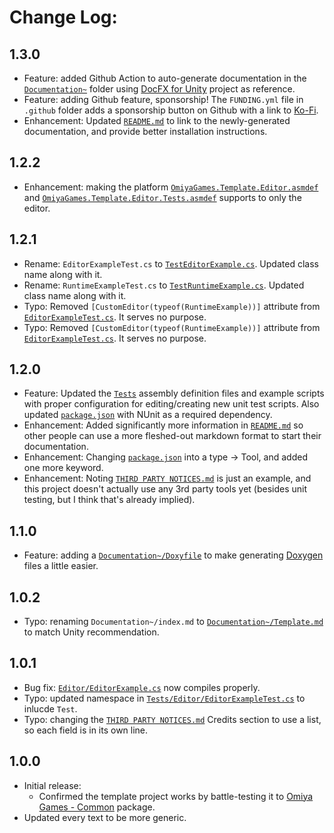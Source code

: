 # Change Log:

## 1.3.0

- Feature: added Github Action to auto-generate documentation in the [`Documentation~`](https://github.com/OmiyaGames/template-unity-package/Documentation~) folder using [DocFX for Unity](https://github.com/NormandErwan/DocFxForUnity) project as reference.
- Feature: adding Github feature, sponsorship!  The `FUNDING.yml` file in `.github` folder adds a sponsorship button on Github with a link to [Ko-Fi](https://ko-fi.com/omiyagames).
- Enhancement: Updated [`README.md`](https://github.com/OmiyaGames/template-unity-package/README.md) to link to the newly-generated documentation, and provide better installation instructions.

## 1.2.2

- Enhancement: making the platform [`OmiyaGames.Template.Editor.asmdef`](https://github.com/OmiyaGames/template-unity-package/Editor/OmiyaGames.Template.Editor.asmdef) and [`OmiyaGames.Template.Editor.Tests.asmdef`](https://github.com/OmiyaGames/template-unity-package/Tests/Editor/OmiyaGames.Template.Editor.Tests.asmdef) supports to only the editor.

## 1.2.1

- Rename: `EditorExampleTest.cs` to [`TestEditorExample.cs`](https://github.com/OmiyaGames/template-unity-package/Tests/Editor/TestEditorExample.cs). Updated class name along with it.
- Rename: `RuntimeExampleTest.cs` to [`TestRuntimeExample.cs`](https://github.com/OmiyaGames/template-unity-package/Tests/Editor/TestRuntimeExample.cs). Updated class name along with it.
- Typo: Removed `[CustomEditor(typeof(RuntimeExample))]` attribute from [`EditorExampleTest.cs`](https://github.com/OmiyaGames/template-unity-package/Tests/Editor/TestEditorExample.cs). It serves no purpose.
- Typo: Removed `[CustomEditor(typeof(RuntimeExample))]` attribute from [`EditorExampleTest.cs`](https://github.com/OmiyaGames/template-unity-package/Tests/Editor/TestEditorExample.cs). It serves no purpose.

## 1.2.0

- Feature: Updated the [`Tests`](https://github.com/OmiyaGames/template-unity-package/Tests) assembly definition files and example scripts with proper configuration for editing/creating new unit test scripts. Also updated [`package.json`](https://github.com/OmiyaGames/template-unity-package/package.json) with NUnit as a required dependency.
- Enhancement: Added significantly more information in [`README.md`](https://github.com/OmiyaGames/template-unity-package/README.md) so other people can use a more fleshed-out markdown format to start their documentation.
- Enhancement: Changing [`package.json`](https://github.com/OmiyaGames/template-unity-package/package.json) into a type -> Tool, and added one more keyword.
- Enhancement: Noting [`THIRD PARTY NOTICES.md`](https://github.com/OmiyaGames/template-unity-package/THIRD%20PARTY%20NOTICES.md) is just an example, and this project doesn't actually use any 3rd party tools yet (besides unit testing, but I think that's already implied).

## 1.1.0

- Feature: adding a [`Documentation~/Doxyfile`](https://github.com/OmiyaGames/template-unity-package/Documentation~/Doxyfile) to make generating [Doxygen](http://doxygen.nl/) files a little easier.

## 1.0.2

- Typo: renaming `Documentation~/index.md` to [`Documentation~/Template.md`](https://github.com/OmiyaGames/template-unity-package/Documentation~/Template.md) to match Unity recommendation.

## 1.0.1

- Bug fix: [`Editor/EditorExample.cs`](https://github.com/OmiyaGames/template-unity-package/Editor/EditorExample.cs) now compiles properly.
- Typo: updated namespace in [`Tests/Editor/EditorExampleTest.cs`](https://github.com/OmiyaGames/template-unity-package/Tests/Editor/EditorExampleTest.cs) to inlucde `Test`.
- Typo: changing the [`THIRD PARTY NOTICES.md`](https://github.com/OmiyaGames/template-unity-package/THIRD%20PARTY%20NOTICES.md) Credits section to use a list, so each field is in its own line.

## 1.0.0

- Initial release:
    - Confirmed the template project works by battle-testing it to [Omiya Games - Common](https://github.com/OmiyaGames/omiya-games-common) package.
- Updated every text to be more generic.
